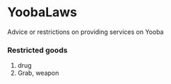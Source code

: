 # YoobaLaws
Advice or restrictions on providing services on Yooba

### Restricted goods
  1. drug
  2. Grab, weapon
